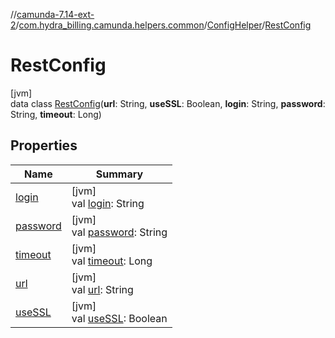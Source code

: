//[camunda-7.14-ext-2](../../../../index.md)/[com.hydra_billing.camunda.helpers.common](../../index.md)/[ConfigHelper](../index.md)/[RestConfig](index.md)

# RestConfig

[jvm]\
data class [RestConfig](index.md)(**url**: String, **useSSL**: Boolean, **login**: String, **password**: String, **timeout**: Long)

## Properties

| Name | Summary |
|---|---|
| [login](login.md) | [jvm]<br>val [login](login.md): String |
| [password](password.md) | [jvm]<br>val [password](password.md): String |
| [timeout](timeout.md) | [jvm]<br>val [timeout](timeout.md): Long |
| [url](url.md) | [jvm]<br>val [url](url.md): String |
| [useSSL](use-s-s-l.md) | [jvm]<br>val [useSSL](use-s-s-l.md): Boolean |
